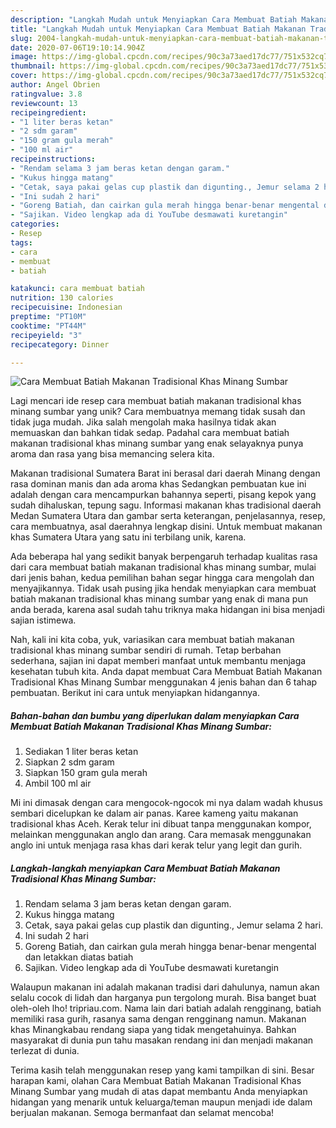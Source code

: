 ```yaml
---
description: "Langkah Mudah untuk Menyiapkan Cara Membuat Batiah Makanan Tradisional Khas Minang Sumbar yang Lezat Sekali"
title: "Langkah Mudah untuk Menyiapkan Cara Membuat Batiah Makanan Tradisional Khas Minang Sumbar yang Lezat Sekali"
slug: 2004-langkah-mudah-untuk-menyiapkan-cara-membuat-batiah-makanan-tradisional-khas-minang-sumbar-yang-lezat-sekali
date: 2020-07-06T19:10:14.904Z
image: https://img-global.cpcdn.com/recipes/90c3a73aed17dc77/751x532cq70/cara-membuat-batiah-makanan-tradisional-khas-minang-sumbar-foto-resep-utama.jpg
thumbnail: https://img-global.cpcdn.com/recipes/90c3a73aed17dc77/751x532cq70/cara-membuat-batiah-makanan-tradisional-khas-minang-sumbar-foto-resep-utama.jpg
cover: https://img-global.cpcdn.com/recipes/90c3a73aed17dc77/751x532cq70/cara-membuat-batiah-makanan-tradisional-khas-minang-sumbar-foto-resep-utama.jpg
author: Angel Obrien
ratingvalue: 3.8
reviewcount: 13
recipeingredient:
- "1 liter beras ketan"
- "2 sdm garam"
- "150 gram gula merah"
- "100 ml air"
recipeinstructions:
- "Rendam selama 3 jam beras ketan dengan garam."
- "Kukus hingga matang"
- "Cetak, saya pakai gelas cup plastik dan digunting., Jemur selama 2 hari."
- "Ini sudah 2 hari"
- "Goreng Batiah, dan cairkan gula merah hingga benar-benar mengental dan letakkan diatas batiah"
- "Sajikan. Video lengkap ada di YouTube desmawati kuretangin"
categories:
- Resep
tags:
- cara
- membuat
- batiah

katakunci: cara membuat batiah 
nutrition: 130 calories
recipecuisine: Indonesian
preptime: "PT10M"
cooktime: "PT44M"
recipeyield: "3"
recipecategory: Dinner

---
```



![Cara Membuat Batiah Makanan Tradisional Khas Minang Sumbar](https://img-global.cpcdn.com/recipes/90c3a73aed17dc77/751x532cq70/cara-membuat-batiah-makanan-tradisional-khas-minang-sumbar-foto-resep-utama.jpg)

Lagi mencari ide resep cara membuat batiah makanan tradisional khas minang sumbar yang unik? Cara membuatnya memang tidak susah dan tidak juga mudah. Jika salah mengolah maka hasilnya tidak akan memuaskan dan bahkan tidak sedap. Padahal cara membuat batiah makanan tradisional khas minang sumbar yang enak selayaknya punya aroma dan rasa yang bisa memancing selera kita.

Makanan tradisional Sumatera Barat ini berasal dari daerah Minang dengan rasa dominan manis dan ada aroma khas Sedangkan pembuatan kue ini adalah dengan cara mencampurkan bahannya seperti, pisang kepok yang sudah dihaluskan, tepung sagu. Informasi makanan khas tradisional daerah Medan Sumatera Utara dan gambar serta keterangan, penjelasannya, resep, cara membuatnya, asal daerahnya lengkap disini. Untuk membuat makanan khas Sumatera Utara yang satu ini terbilang unik, karena.

Ada beberapa hal yang sedikit banyak berpengaruh terhadap kualitas rasa dari cara membuat batiah makanan tradisional khas minang sumbar, mulai dari jenis bahan, kedua pemilihan bahan segar hingga cara mengolah dan menyajikannya. Tidak usah pusing jika hendak menyiapkan cara membuat batiah makanan tradisional khas minang sumbar yang enak di mana pun anda berada, karena asal sudah tahu triknya maka hidangan ini bisa menjadi sajian istimewa.


Nah, kali ini kita coba, yuk, variasikan cara membuat batiah makanan tradisional khas minang sumbar sendiri di rumah. Tetap berbahan sederhana, sajian ini dapat memberi manfaat untuk membantu menjaga kesehatan tubuh kita. Anda dapat membuat Cara Membuat Batiah Makanan Tradisional Khas Minang Sumbar menggunakan 4 jenis bahan dan 6 tahap pembuatan. Berikut ini cara untuk menyiapkan hidangannya.

<!--inarticleads1-->

##### Bahan-bahan dan bumbu yang diperlukan dalam menyiapkan Cara Membuat Batiah Makanan Tradisional Khas Minang Sumbar:

1. Sediakan 1 liter beras ketan
1. Siapkan 2 sdm garam
1. Siapkan 150 gram gula merah
1. Ambil 100 ml air


Mi ini dimasak dengan cara mengocok-ngocok mi nya dalam wadah khusus sembari dicelupkan ke dalam air panas. Karee kameng yaitu makanan tradisional khas Aceh. Kerak telur ini dibuat tanpa menggunakan kompor, melainkan menggunakan anglo dan arang. Cara memasak menggunakan anglo ini untuk menjaga rasa khas dari kerak telur yang legit dan gurih. 

<!--inarticleads2-->

##### Langkah-langkah menyiapkan Cara Membuat Batiah Makanan Tradisional Khas Minang Sumbar:

1. Rendam selama 3 jam beras ketan dengan garam.
1. Kukus hingga matang
1. Cetak, saya pakai gelas cup plastik dan digunting., Jemur selama 2 hari.
1. Ini sudah 2 hari
1. Goreng Batiah, dan cairkan gula merah hingga benar-benar mengental dan letakkan diatas batiah
1. Sajikan. Video lengkap ada di YouTube desmawati kuretangin


Walaupun makanan ini adalah makanan tradisi dari dahulunya, namun akan selalu cocok di lidah dan harganya pun tergolong murah. Bisa banget buat oleh-oleh lho! tripriau.com. Nama lain dari batiah adalah rengginang, batiah memiliki rasa gurih, rasanya sama dengan rengginang namun. Makanan khas Minangkabau rendang siapa yang tidak mengetahuinya. Bahkan masyarakat di dunia pun tahu masakan rendang ini dan menjadi makanan terlezat di dunia. 

Terima kasih telah menggunakan resep yang kami tampilkan di sini. Besar harapan kami, olahan Cara Membuat Batiah Makanan Tradisional Khas Minang Sumbar yang mudah di atas dapat membantu Anda menyiapkan hidangan yang menarik untuk keluarga/teman maupun menjadi ide dalam berjualan makanan. Semoga bermanfaat dan selamat mencoba!
